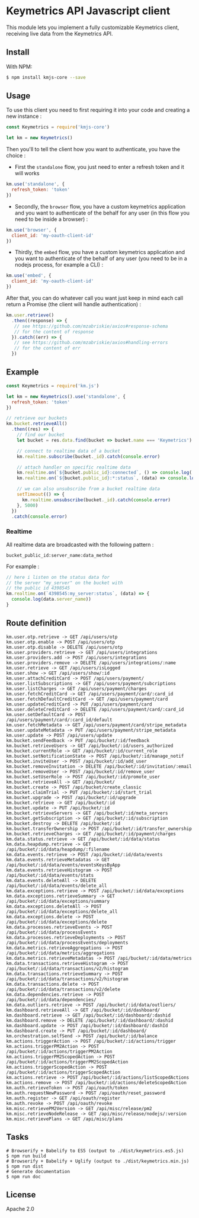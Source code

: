 # Keymetrics API Javascript client

This module lets you implement a fully customizable Keymetrics client, receiving live data from the Keymetrics API.

## Install

With NPM:

```bash
$ npm install kmjs-core --save
```

## Usage

To use this client you need to first requiring it into your code and creating a new instance :

```javascript
const Keymetrics = require('kmjs-core')

let km = new Keymetrics()
```

Then you'll to tell the client how you want to authenticate, you have the choice :

- First the `standalone` flow, you just need to enter a refresh token and it will works
```javascript
km.use('standalone', {
  refresh_token: 'token'
})
```

- Secondly, the `browser` flow, you have a custom keymetrics application and you want to authenticate of the behalf for any user (in this flow you need to be inside a browser) :
```javascript
km.use('browser', {
  client_id: 'my-oauth-client-id'
})
```

- Thirdly, the `embed` flow, you have a custom keymetrics application and you want to authenticate of the behalf of any user (you need to be in a nodejs process, for example a CLI) :
```javascript
km.use('embed', {
  client_id: 'my-oauth-client-id'
})
```

After that, you can do whatever call you want just keep in mind each call return a Promise (the client will handle authentication) :
```javascript
km.user.retrieve()
  .then((response) => {
   // see https://github.com/mzabriskie/axios#response-schema
   // for the content of response
  }).catch((err) => {
   // see https://github.com/mzabriskie/axios#handling-errors
   // for the content of err
  })
```

## Example

```javascript
const Keymetrics = require('km.js')

let km = new Keymetrics().use('standalone', {
  refresh_token: 'token'
})

// retrieve our buckets
km.bucket.retrieveAll()
  .then((res) => {
    // find our bucket
    let bucket = res.data.find(bucket => bucket.name === 'Keymetrics')

    // connect to realtime data of a bucket
    km.realtime.subscribe(bucket._id).catch(console.error)

    // attach handler on specific realtime data
    km.realtime.on(`${bucket.public_id}:connected`, () => console.log('connected to realtime'))
    km.realtime.on(`${bucket.public_id}:*:status`, (data) => console.log(data.server_name))

    // we can also unsubscribe from a bucket realtime data
    setTimeout(() => {
      km.realtime.unsubscribe(bucket._id).catch(console.error)
    }, 5000)
  })
  .catch(console.error)
```

### Realtime

All realtime data are broadcasted with the following pattern :

```
bucket_public_id:server_name:data_method
```

For example :

```javascript
// here i listen on the status data for
// the server "my_server" on the bucket with
// the public id 4398545
km.realtime.on(`4398545:my_server:status`, (data) => {
  console.log(data.server_name))
}
```

## Route definition

```
km.user.otp.retrieve -> GET /api/users/otp
km.user.otp.enable -> POST /api/users/otp
km.user.otp.disable -> DELETE /api/users/otp
km.user.providers.retrieve -> GET /api/users/integrations
km.user.providers.add -> POST /api/users/integrations
km.user.providers.remove -> DELETE /api/users/integrations/:name
km.user.retrieve -> GET /api/users/isLogged
km.user.show -> GET /api/users/show/:id
km.user.attachCreditCard -> POST /api/users/payment/
km.user.listSubscriptions -> GET /api/users/payment/subcriptions
km.user.listCharges -> GET /api/users/payment/charges
km.user.fetchCreditCard -> GET /api/users/payment/card/:card_id
km.user.fetchDefaultCreditCard -> GET /api/users/payment/card
km.user.updateCreditCard -> PUT /api/users/payment/card
km.user.deleteCreditCard -> DELETE /api/users/payment/card/:card_id
km.user.setDefaultCard -> POST /api/users/payment/card/:card_id/default
km.user.fetchMetadata -> GET /api/users/payment/card/stripe_metadata
km.user.updateMetadata -> PUT /api/users/payment/stripe_metadata
km.user.update -> POST /api/users/update
km.bucket.sendFeedback -> PUT /api/bucket/:id/feedback
km.bucket.retrieveUsers -> GET /api/bucket/:id/users_authorized
km.bucket.currentRole -> GET /api/bucket/:id/current_role
km.bucket.setNotificationState -> POST /api/bucket/:id/manage_notif
km.bucket.inviteUser -> POST /api/bucket/:id/add_user
km.bucket.removeInvitation -> DELETE /api/bucket/:id/invitation/:email
km.bucket.removeUser -> POST /api/bucket/:id/remove_user
km.bucket.setUserRole -> POST /api/bucket/:id/promote_user
km.bucket.retrieveAll -> GET /api/bucket/
km.bucket.create -> POST /api/bucket/create_classic
km.bucket.claimTrial -> PUT /api/bucket/:id/start_trial
km.bucket.upgrade -> POST /api/bucket/:id/upgrade
km.bucket.retrieve -> GET /api/bucket/:id
km.bucket.update -> PUT /api/bucket/:id
km.bucket.retrieveServers -> GET /api/bucket/:id/meta_servers
km.bucket.getSubscription -> GET /api/bucket/:id/subscription
km.bucket.destroy -> DELETE /api/bucket/:id
km.bucket.transferOwnership -> POST /api/bucket/:id/transfer_ownership
km.bucket.retrieveCharges -> GET /api/bucket/:id/payment/charges
km.data.status.retrieve -> GET /api/bucket/:id/data/status
km.data.heapdump.retrieve -> GET /api/bucket/:id/data/heapdump/:filename
km.data.events.retrieve -> POST /api/bucket/:id/data/events
km.data.events.retrieveMetadatas -> GET /api/bucket/:id/data/events/eventsKeysByApp
km.data.events.retrieveHistogram -> POST /api/bucket/:id/data/events/stats
km.data.events.deleteAll -> DELETE /api/bucket/:id/data/events/delete_all
km.data.exceptions.retrieve -> POST /api/bucket/:id/data/exceptions
km.data.exceptions.retrieveSummary -> GET /api/bucket/:id/data/exceptions/summary
km.data.exceptions.deleteAll -> POST /api/bucket/:id/data/exceptions/delete_all
km.data.exceptions.delete -> POST /api/bucket/:id/data/exceptions/delete
km.data.processes.retrieveEvents -> POST /api/bucket/:id/data/processEvents
km.data.processes.retrieveDeployments -> POST /api/bucket/:id/data/processEvents/deployments
km.data.metrics.retrieveAggregations -> POST /api/bucket/:id/data/metrics/aggregations
km.data.metrics.retrieveMetadatas -> POST /api/bucket/:id/data/metrics
km.data.transactions.retrieveHistogram -> POST /api/bucket/:id/data/transactions/v2/histogram
km.data.transactions.retrieveSummary -> POST /api/bucket/:id/data/transactions/v2/histogram
km.data.transactions.delete -> POST /api/bucket/:id/data/transactions/v2/delete
km.data.dependencies.retrieve -> POST /api/bucket/:id/data/dependencies/
km.data.outliers.retrieve -> POST /api/bucket/:id/data/outliers/
km.dashboard.retrieveAll -> GET /api/bucket/:id/dashboard/
km.dashboard.retrieve -> GET /api/bucket/:id/dashboard/:dashid
km.dashboard.remove -> DELETE /api/bucket/:id/dashboard/:dashid
km.dashboard.update -> POST /api/bucket/:id/dashboard/:dashId
km.dashboard.create -> PUT /api/bucket/:id/dashboard/
km.orchestration.selfSend -> POST /api/bucket/:id/balance
km.actions.triggerAction -> POST /api/bucket/:id/actions/trigger
km.actions.triggerPM2Action -> POST /api/bucket/:id/actions/triggerPM2Action
km.actions.triggerPM2ScopedAction -> POST /api/bucket/:id/actions/triggerPM2ScopedAction
km.actions.triggerScopedAction -> POST /api/bucket/:id/actions/triggerScopedAction
km.actions.retrieve -> POST /api/bucket/:id/actions/listScopedActions
km.actions.remove -> POST /api/bucket/:id/actions/deleteScopedAction
km.auth.retrieveToken -> POST /api/oauth/token
km.auth.requestNewPassword -> POST /api/oauth/reset_password
km.auth.register -> GET /api/oauth/register
km.auth.revoke -> POST /api/oauth/revoke
km.misc.retrievePM2Version -> GET /api/misc/release/pm2
km.misc.retrieveNodeRelease -> GET /api/misc/release/nodejs/:version
km.misc.retrievePlans -> GET /api/misc/plans
```

## Tasks

```
# Browserify + Babelify to ES5 (output to ./dist/keymetrics.es5.js)
$ npm run build
# Browserify + Babelify + Uglify (output to ./dist/keymetrics.min.js)
$ npm run dist
# Generate documentation
$ npm run doc
```

## License

Apache 2.0
